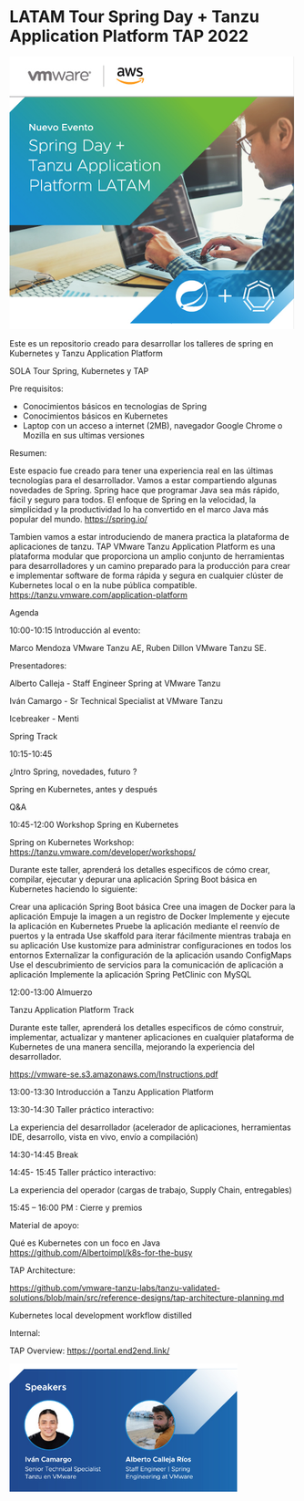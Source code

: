 # LATAM Tour Spring Day + Tanzu Application Platform TAP 2022
<p align="left">
  <img src="image.png" width="500" title="hover text">
</p>


Este es un repositorio creado para desarrollar los talleres de spring en Kubernetes y Tanzu Application Platform


SOLA Tour Spring, Kubernetes y TAP 

 

Pre requisitos: 

- Conocimientos básicos en tecnologias de Spring
- Conocimientos básicos en Kubernetes
- Laptop con un acceso a internet (2MB), navegador Google Chrome o Mozilla en sus ultimas versiones


Resumen: 

Este espacio fue creado para tener una experiencia real en las últimas tecnologías para el desarrollador. Vamos a estar compartiendo algunas novedades de Spring. Spring hace que programar Java sea más rápido, fácil y seguro para todos. El enfoque de Spring en la velocidad, la simplicidad y la productividad lo ha convertido en el marco Java más popular del mundo. https://spring.io/

Tambien vamos a estar introduciendo de manera practica la plataforma de aplicaciones de tanzu. TAP VMware Tanzu Application Platform es una plataforma modular que proporciona un amplio conjunto de herramientas para desarrolladores y un camino preparado para la producción para crear e implementar software de forma rápida y segura en cualquier clúster de Kubernetes local o en la nube pública compatible. https://tanzu.vmware.com/application-platform

 

Agenda 

  10:00-10:15 Introducción al evento:

  Marco Mendoza VMware Tanzu AE, Ruben Dillon VMware Tanzu SE.

  Presentadores:

  Alberto Calleja - Staff Engineer Spring at VMware Tanzu

  Iván Camargo - Sr Technical Specialist at VMware Tanzu


Icebreaker - Menti

Spring Track 

  10:15-10:45  

  ¿Intro Spring, novedades, futuro ?

  Spring en Kubernetes, antes y después 

  Q&A 

10:45-12:00 Workshop Spring en Kubernetes 

  Spring on Kubernetes Workshop: https://tanzu.vmware.com/developer/workshops/ 

  Durante este taller, aprenderá los detalles especificos de cómo crear, compilar, ejecutar y depurar una aplicación Spring Boot básica en Kubernetes       haciendo lo siguiente:

  Crear una aplicación Spring Boot básica
  Cree una imagen de Docker para la aplicación
  Empuje la imagen a un registro de Docker
  Implemente y ejecute la aplicación en Kubernetes
  Pruebe la aplicación mediante el reenvío de puertos y la entrada
  Use skaffold para iterar fácilmente mientras trabaja en su aplicación
  Use kustomize para administrar configuraciones en todos los entornos
  Externalizar la configuración de la aplicación usando ConfigMaps
  Use el descubrimiento de servicios para la comunicación de aplicación a aplicación
  Implemente la aplicación Spring PetClinic con MySQL

12:00-13:00 Almuerzo 

  Tanzu Application Platform Track 

  Durante este taller, aprenderá los detalles especificos de cómo construir, implementar, actualizar y mantener aplicaciones en cualquier plataforma de     Kubernetes de una manera sencilla, mejorando la experiencia del desarrollador.

  https://vmware-se.s3.amazonaws.com/Instructions.pdf


13:00-13:30 Introducción a Tanzu Application Platform 

13:30-14:30 Taller práctico interactivo: 

  La experiencia del desarrollador (acelerador de aplicaciones, herramientas IDE, desarrollo, vista en vivo, envío a compilación) 

14:30-14:45 Break 

14:45- 15:45 Taller práctico interactivo: 

  La experiencia del operador (cargas de trabajo, Supply Chain, entregables)

15:45 – 16:00 PM : Cierre y premios



Material de apoyo: 

  Qué es Kubernetes con un foco en Java https://github.com/Albertoimpl/k8s-for-the-busy 
 

TAP Architecture: 

  https://github.com/vmware-tanzu-labs/tanzu-validated-solutions/blob/main/src/reference-designs/tap-architecture-planning.md 

 
  Kubernetes local development workflow distilled 


Internal: 

TAP Overview: https://portal.end2end.link/ 

<p align="left">
  <img src="presenters.png" width="400" title="hover text">
</p>

 
